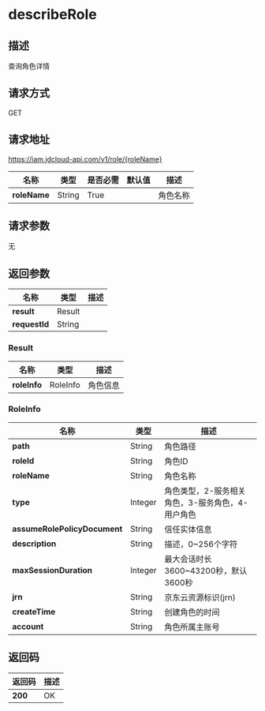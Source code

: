 # describeRole


## 描述
查询角色详情

## 请求方式
GET

## 请求地址
https://iam.jdcloud-api.com/v1/role/{roleName}

|名称|类型|是否必需|默认值|描述|
|---|---|---|---|---|
|**roleName**|String|True| |角色名称|

## 请求参数
无


## 返回参数
|名称|类型|描述|
|---|---|---|
|**result**|Result| |
|**requestId**|String| |

### Result
|名称|类型|描述|
|---|---|---|
|**roleInfo**|RoleInfo|角色信息|
### RoleInfo
|名称|类型|描述|
|---|---|---|
|**path**|String|角色路径|
|**roleId**|String|角色ID|
|**roleName**|String|角色名称|
|**type**|Integer|角色类型，2-服务相关角色，3-服务角色，4-用户角色|
|**assumeRolePolicyDocument**|String|信任实体信息|
|**description**|String|描述，0~256个字符|
|**maxSessionDuration**|Integer|最大会话时长3600~43200秒，默认3600秒|
|**jrn**|String|京东云资源标识(jrn)|
|**createTime**|String|创建角色的时间|
|**account**|String|角色所属主账号|

## 返回码
|返回码|描述|
|---|---|
|**200**|OK|
